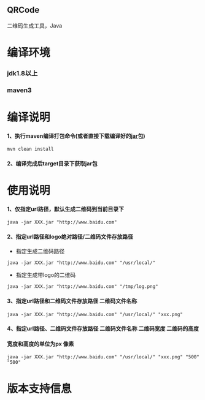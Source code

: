 ## QRCode
二维码生成工具，Java
# 编译环境
### jdk1.8以上
### maven3
# 编译说明
#### 1、执行maven编译打包命令(或者直接下载编译好的[jar](https://github.com/Soroke/QRCode/releases)包)
```shell script
mvn clean install
```
#### 2、编译完成后target目录下获取jar包
# 使用说明
#### 1、仅指定url路径，默认生成二维码到当前目录下
```shell script
java -jar XXX.jar "http://www.baidu.com"
```
#### 2、指定url路径和logo绝对路径/二维码文件存放路径

- 指定生成二维码路径
```shell script
java -jar XXX.jar "http://www.baidu.com" "/usr/local/"
```

- 指定生成带logo的二维码
```shell script
java -jar XXX.jar "http://www.baidu.com" "/tmp/log.png"
```

#### 3、指定url路径和二维码文件存放路径 二维码文件名称
```shell script
java -jar XXX.jar "http://www.baidu.com" "/usr/local/" "xxx.png"
```

#### 4、指定url路径、二维码文件存放路径 二维码文件名称 二维码宽度 二维码的高度
####  宽度和高度的单位为px 像素
```shell script
java -jar XXX.jar "http://www.baidu.com" "/usr/local/" "xxx.png" "500" "500"
```
# 版本支持信息